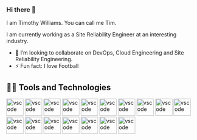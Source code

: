 ### Hi there 👋


I am Timothy Williams. You can call me Tim. 

I am currently working as a Site Reliability Engineer at an interesting industry.

- 👯 I’m looking to collaborate on DevOps, Cloud Engineering and Site Reliability Engineering. 
- ⚡ Fun fact: I love Football

## :wrench::hammer: Tools and Technologies
<p>
<img src="https://cdn.jsdelivr.net/gh/devicons/devicon/icons/amazonwebservices/amazonwebservices-original-wordmark.svg" alt="vscode" width="45" height="45"/> 
<img src="https://cdn.jsdelivr.net/gh/devicons/devicon/icons/ansible/ansible-original-wordmark.svg" alt="vscode" width="45" height="45"/>
<img src="https://cdn.jsdelivr.net/gh/devicons/devicon/icons/azure/azure-original-wordmark.svg" alt="vscode" width="45" height="45"/>
<img src="https://cdn.jsdelivr.net/gh/devicons/devicon/icons/bash/bash-original.svg" alt="vscode" width="45" height="45"/>
<img src="https://cdn.jsdelivr.net/gh/devicons/devicon/icons/bootstrap/bootstrap-original.svg" alt="vscode" width="45" height="45"/>
<img src="https://cdn.jsdelivr.net/gh/devicons/devicon/icons/circleci/circleci-plain-wordmark.svg" alt="vscode" width="45" height="45"/>
<img src="https://cdn.jsdelivr.net/gh/devicons/devicon/icons/css3/css3-original-wordmark.svg" alt="vscode" width="45" height="45"/>
<img src="https://cdn.jsdelivr.net/gh/devicons/devicon/icons/docker/docker-original-wordmark.svg" alt="vscode" width="45" height="45"/>
<img src="https://cdn.jsdelivr.net/gh/devicons/devicon/icons/git/git-original-wordmark.svg" alt="vscode" width="45" height="45"/>
<img src="https://cdn.jsdelivr.net/gh/devicons/devicon/icons/javascript/javascript-original.svg" alt="vscode" width="45" height="45"/>
<img src="https://cdn.jsdelivr.net/gh/devicons/devicon/icons/jenkins/jenkins-original.svg" alt="vscode" width="45" height="45"/>
<img src="https://cdn.jsdelivr.net/gh/devicons/devicon/icons/kubernetes/kubernetes-plain-wordmark.svg" alt="vscode" width="45" height="45"/>
<img src="https://cdn.jsdelivr.net/gh/devicons/devicon/icons/linux/linux-original.svg" alt="vscode" width="45" height="45"/>
<img src="https://cdn.jsdelivr.net/gh/devicons/devicon/icons/nodejs/nodejs-original-wordmark.svg" alt="vscode" width="45" height="45"/>
<img src="https://cdn.jsdelivr.net/gh/devicons/devicon/icons/postgresql/postgresql-original-wordmark.svg" alt="vscode" width="45" height="45"/>
<img src="https://cdn.jsdelivr.net/gh/devicons/devicon/icons/python/python-original.svg" alt="vscode" width="45" height="45"/>
<img src="https://cdn.jsdelivr.net/gh/devicons/devicon/icons/prometheus/prometheus-original.svg" alt="vscode" width="45" height="45"/>
          
           
          
          
          
          
          
          
          
          
</p>         
          

          
